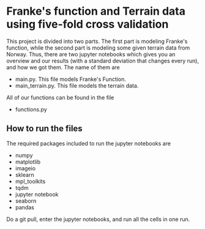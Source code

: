# Franke's function and Terrain data using five-fold cross validation
This project is divided into two parts. The first part is modeling Franke's function, while the second part is modeling some given terrain data from Norway. Thus, there are two jupyter notebooks which gives you an overview and our results (with a standard deviation that changes every run), and how we got them. The name of them are 
- main.py. This file models Franke's Function.
- main_terrain.py. This file models the terrain data.

All of our functions can be found in the file
- functions.py

## How to run the files 
The required packages included to run the jupyter notebooks are 
- numpy
- matplotlib
- imageio
- sklearn
- mpl_toolkits
- tqdm
- jupyter notebook
- seaborn
- pandas

Do a git pull, enter the jupyter notebooks, and run all the cells in one run. 
